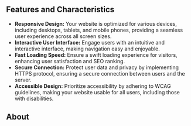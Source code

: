 ## Features and Characteristics

- **Responsive Design:** Your website is optimized for various devices, including desktops, tablets, and mobile phones, providing a seamless user experience across all screen sizes.
- **Interactive User Interface:** Engage users with an intuitive and interactive interface, making navigation easy and enjoyable.
- **Fast Loading Speed:** Ensure a swift loading experience for visitors, enhancing user satisfaction and SEO ranking.
- **Secure Connection:** Protect user data and privacy by implementing HTTPS protocol, ensuring a secure connection between users and the server.
- **Accessible Design:** Prioritize accessibility by adhering to WCAG guidelines, making your website usable for all users, including those with disabilities.

## About
